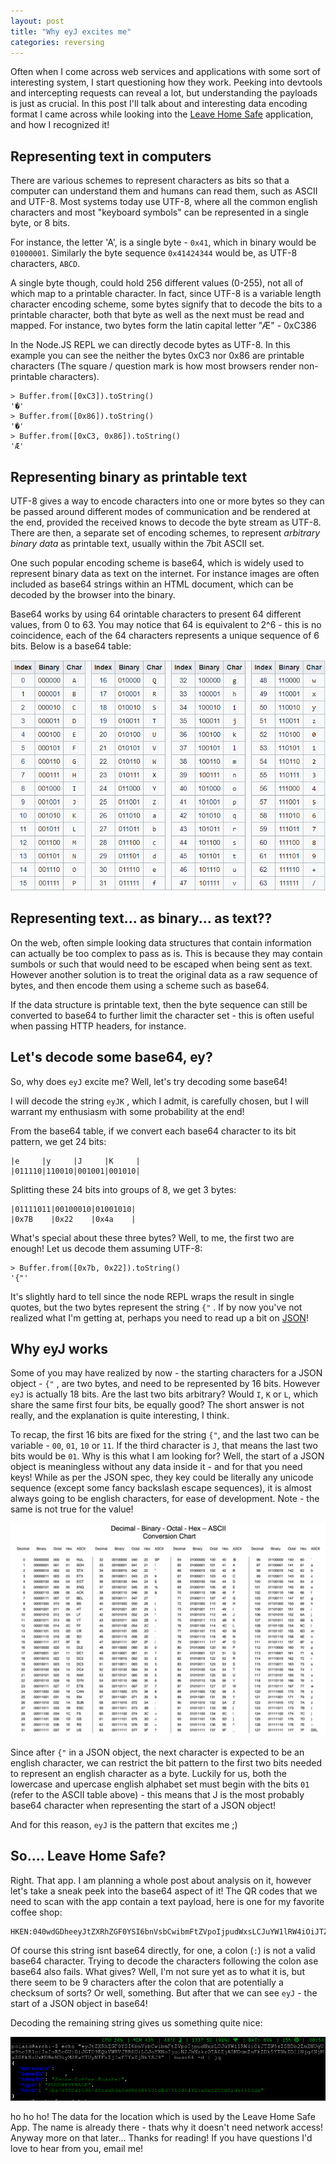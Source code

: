 ```yaml
---
layout: post
title: "Why eyJ excites me"
categories: reversing
---
```


Often when I come across web services and applications with some sort of interesting system, I start questioning how they work. Peeking into devtools and intercepting requests can reveal a lot, but understanding the payloads is just as crucial. In this post I'll talk about and interesting data encoding format I came across while looking into the [Leave Home Safe][lhs] application, and how I recognized it!

## Representing text in computers

There are various schemes to represent characters as bits so that a computer can understand them and humans can read them, such as ASCII and UTF-8. Most systems today use UTF-8, where all the common english characters and most "keyboard symbols" can be represented in a single byte, or 8 bits.

For instance, the letter 'A', is a single byte - `0x41`, which in binary would be `01000001`. Similarly the byte sequence `0x41424344` would be, as UTF-8 characters, `ABCD`.

A single byte though, could hold 256 different values (0-255), not all of which map to a printable character. In fact, since UTF-8 is a variable length character encoding scheme, some bytes signify that to decode the bits to a printable character, both that byte as well as the next must be read and mapped. For instance, two bytes form the latin capital letter "Æ" - 0xC386 

In the Node.JS REPL we can directly decode bytes as UTF-8. In this example you can see the neither the bytes 0xC3 nor 0x86 are printable characters (The square / question mark is how most browsers render non-printable characters).

```
> Buffer.from([0xC3]).toString()
'�'
> Buffer.from([0x86]).toString()
'�'
> Buffer.from([0xC3, 0x86]).toString()
'Æ'
```

## Representing binary as printable text

UTF-8 gives a way to encode characters into one or more bytes so they can be passed around different modes of communication and be rendered at the end, provided the received knows to decode the byte stream as UTF-8. There are then, a separate set of encoding schemes, to represent _arbitrary binary data_ as printable text, usually within the 7bit ASCII set.

One such popular encoding scheme is base64, which is widely used to represent binary data as text on the internet. For instance images are often included as base64 strings within an HTML document, which can be decoded by the browser into the binary.

Base64 works by using 64 orintable characters to present 64 different values, from 0 to 63. You may notice that 64 is equivalent to 2^6 - this is no coincidence, each of the 64 characters represents a unique sequence of 6 bits. Below is a base64 table:

![Base 64 Table](/assets/images/eyJ/b64table.png)

## Representing text... as binary... as text??

On the web, often simple looking data structures that contain information can actually be too complex to pass as is. This is because they may contain sumbols or such that would need to be escaped when being sent as text. However another solution is to treat the original data as a raw sequence of bytes, and then encode them using a scheme such as base64. 

If the data structure is printable text, then the byte sequence can still be converted to base64 to further limit the character set - this is often useful when passing HTTP headers, for instance.

## Let's decode some base64, ey?

So, why does `eyJ` excite me? Well, let's try decoding some base64!

I will decode the string `eyJK` , which I admit, is carefully chosen, but I will warrant my enthusiasm with some probability at the end!

From the base64 table, if we convert each base64 character to its bit pattern, we get 24 bits:

```
|e     |y     |J     |K     |
|011110|110010|001001|001010|
```

Splitting these 24 bits into groups of 8, we get 3 bytes:
```
|01111011|00100010|01001010|
|0x7B    |0x22    |0x4a    |
```

What's special about these three bytes? Well, to  me, the first two are enough! Let us decode them assuming UTF-8:

```
> Buffer.from([0x7b, 0x22]).toString()
'{"'
```

It's slightly hard to tell since the node REPL wraps the result in single quotes, but the two bytes represent the string `{"` . If by now you've not realized what I'm getting at, perhaps you need to read up a bit on [JSON][json]!

## Why eyJ works

Some of you may have realized by now - the starting characters for a JSON object - `{"` , are two bytes, and need to be represented by 16 bits. However `eyJ` is actually 18 bits. Are the last two bits arbitrary? Would `I`, `K` or `L`, which share the same first four bits, be equally good? The short answer is not really, and the explanation is quite interesting, I think.

To recap, the first 16 bits are fixed for the string `{"`, and the last two can be variable - `00`, `01`, `10` or `11`. If the third character is `J`, that means the last two bits would be `01`. Why is this what I am looking for? Well, the start of a JSON object is meaningless without any data inside it - and for that you need keys! While as per the JSON spec, they key could be literally any unicode sequence (except some fancy backslash escape sequences), it is almost always going to be english characters, for ease of development. Note - the same is not true for the value!

![ASCII Table](/assets/images/eyJ/asciitable.png)

Since after `{"` in a JSON object, the next character is expected to be an english character, we can restrict the bit pattern to the first two bits needed to represent an english character as a byte. Luckily for us, both the lowercase and upercase english alphabet set must begin with the bits `01` (refer to the ASCII table above) - this means that J is the most probably base64 character when representing the start of a JSON object! 

And for this reason, `eyJ` is the pattern that excites me ;)

## So.... Leave Home Safe?

Right. That app. I am planning a whole post about analysis on it, however let's take a sneak peek into the base64 aspect of it! The QR codes that we need to scan with the app contain a text payload, here is one for my favorite coffee shop:

```
HKEN:040wdGDheeyJtZXRhZGF0YSI6bnVsbCwibmFtZVpoIjpudWxsLCJuYW1lRW4iOiJTZW5zZSBDb2ZmZWUgUm9hc3RlciIsInR5cGUiOiJGT09EQkVWRVJBR0UiLCJoYXNoIjoiN2JhNzkzOTA0ZjA5MDdmZmFkZDk5YTNkZDllNjg4NjMxZDFkNzUxMDBmNDkyM2EwYTUyNTFkZjIwYTYxZjNkYSJ9 
```

Of course this string isnt base64 directly, for one, a colon (`:`) is not a valid base64 character. Trying to decode the characters following the colon ase base64 also fails. What gives? Well, I'm not sure yet as to what it is, but there seem to be 9 characters after the colon that are potentially a checksum of sorts? Or well, something. But after that we can see `eyJ` - the start of a JSON object in base64!

Decoding the remaining string gives us something quite nice:

![Decoded Data](/assets/images/eyJ/final_decode.png)

ho ho ho! The data for the location which is used by the Leave Home Safe App. The name is already there - thats why it doesn't need network access! Anyway more on that later... Thanks for reading! If you have questions I'd love to hear from you, email me!

[lhs]: https://play.google.com/store/apps/details?id=hk.gov.ogcio.leavehomesafe&hl=en&gl=US
[json]: https://www.json.org/json-en.html
